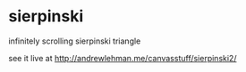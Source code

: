 # sierpinski

infinitely scrolling sierpinski triangle

see it live at http://andrewlehman.me/canvasstuff/sierpinski2/
